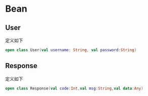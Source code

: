 # Bean

## User

定义如下

```kotlin
open class User(val username: String, val password:String)
```

## Response

定义如下

```kotlin
open class Response(val code:Int,val msg:String,val data:Any)
```